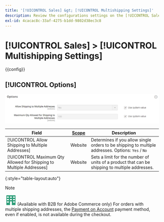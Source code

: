 ```yaml
---
title: '[!UICONTROL Sales] &gt; [!UICONTROL Multishipping Settings]'
description: Review the configurations settings on the [!UICONTROL Sales] &gt; [!UICONTROL Multishipping Settings] page of the Commerce Admin.
exl-id: 4cacac8c-33af-4275-b1dd-9802d38ec3c8
---
```

# [!UICONTROL Sales] > [!UICONTROL Multishipping Settings]

{{config}}

## [!UICONTROL Options]

![Options](./assets/multishipping-settings-options.png)<!-- zoom -->

<!-- [Options](https://docs.magento.com/user-guide/shipping/shipping-multiaddress.html) -->

|Field|[Scope](../../getting-started/websites-stores-views.md#scope-settings)|Description|
|--- |--- |--- |
|[!UICONTROL Allow Shipping to Multiple Addresses]|Website|Determines if you allow single orders to be shipping to multiple addresses. Options: `Yes` / `No`|
|[!UICONTROL Maximum Qty Allowed for Shipping to Multiple Addresses]|Website|Sets a limit for the number of units  of a product that can be shipping to multiple addresses.|

{:style="table-layout:auto"}

>[!NOTE]
>
>![B2B for Adobe Commerce](../../assets/b2b.svg) (Available with B2B for Adobe Commerce only) For orders with multiple shipping addresses, the [Payment on Account](https://docs.magento.com/user-guide/payment/payment-on-account.html) payment method, even if enabled, is not available during the checkout.
